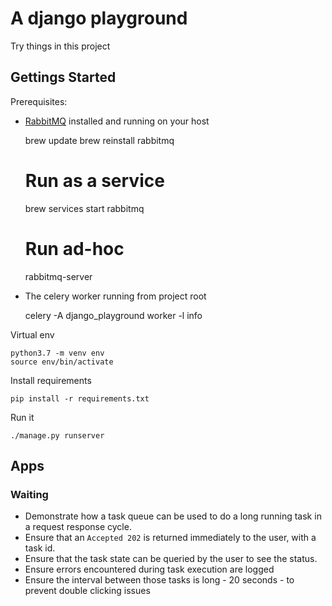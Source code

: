 # A django playground

Try things in this project

## Gettings Started

Prerequisites:

* [RabbitMQ](https://www.rabbitmq.com/download.html) installed and running on your host

    brew update
    brew reinstall rabbitmq
    # Run as a service
    brew services start rabbitmq
    # Run ad-hoc
    rabbitmq-server
    
* The celery worker running from project root

    celery -A django_playground worker -l info

Virtual env

    python3.7 -m venv env
    source env/bin/activate

Install requirements

    pip install -r requirements.txt

Run it

    ./manage.py runserver

## Apps

### Waiting

* Demonstrate how a task queue can be used to do a long running task in a request response cycle.
* Ensure that an `Accepted 202` is returned immediately to the user, with a task id.
* Ensure that the task state can be queried by the user to see the status.
* Ensure errors encountered during task execution are logged
* Ensure the interval between those tasks is long - 20 seconds - to prevent double clicking issues
